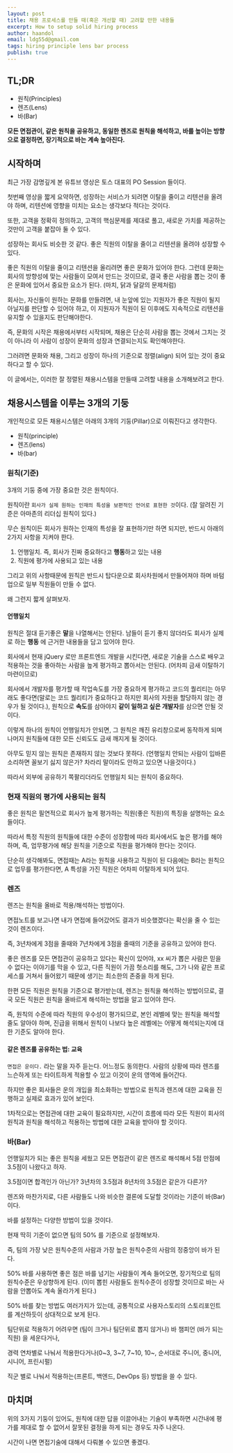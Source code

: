 ```yaml
---
layout: post
title: 채용 프로세스를 만들 때(혹은 개선할 때) 고려할 만한 내용들
excerpt: How to setup solid hiring process
author: haandol
email: ldg55d@gmail.com
tags: hiring principle lens bar process
publish: true
---
```


## TL;DR

- 원칙(Principles)
- 렌즈(Lens)
- 바(Bar)

**모든 면접관이, 같은 원칙을 공유하고, 동일한 렌즈로 원칙을 해석하고, 바를 높이는 방향으로 결정하면, 장기적으로 바는 계속 높아진다.**

## 시작하며

최근 가장 감명깊게 본 유튜브 영상은 토스 대표의 PO Session 들이다.

첫번째 영상을 짧게 요약하면, 성장하는 서비스가 되려면 이탈을 줄이고 리텐션을 올려야 하며, 리텐션에 영향을 미치는 요소는 생각보다 적다는 것이다.

또한, 고객을 정확히 정의하고, 고객의 핵심문제를 제대로 풀고, 새로운 가치를 제공하는 것만이 고객을 붙잡아 둘 수 있다.

성장하는 회사도 비슷한 것 같다. 좋은 직원의 이탈을 줄이고 리텐션을 올려야 성장할 수 있다.

좋은 직원의 이탈을 줄이고 리텐션을 올리려면 좋은 문화가 있어야 한다. 그런데 문화는 회사의 방향성에 맞는 사람들이 모여서 만드는 것이므로,
결국 좋은 사람을 뽑는 것이 좋은 문화에 있어서 중요한 요소가 된다. (마치, 닭과 달걀의 문제처럼)

회사는, 자신들이 원하는 문화를 만들려면, 내 눈앞에 있는 지원자가 좋은 직원이 될지 아닐지를 판단할 수 있어야 하고, 이 지원자가 직원이 된 이후에도 지속적으로 리텐션을 유지할 수 있을지도 판단해야한다.

즉, 문화의 시작은 채용에서부터 시작되며, 채용은 단순히 사람을 뽑는 것에서 그치는 것이 아니라 이 사람이 성장이 문화의 성장과 연결되는지도 확인해야한다.

그러려면 문화와 채용, 그리고 성장이 하나의 기준으로 정렬(align) 되어 있는 것이 중요하다고 할 수 있다.

이 글에서는, 이러한 잘 정렬된 채용시스템을 만들때 고려할 내용을 소개해보려고 한다.

## 채용시스템을 이루는 3개의 기둥

개인적으로 모든 채용시스템은 아래의 3개의 기둥(Pillar)으로 이뤄진다고 생각한다.

- 원칙(principle)
- 렌즈(lens)
- 바(bar)

### 원칙(기준)

3개의 기둥 중에 가장 중요한 것은 원칙이다.

원칙이란 `회사가 실제 원하는 인재의 특성을 보편적인 언어로 표현한 것`이다. (잘 알려진 기준은 아마존의 리더십 원칙이 있다.)

무슨 원칙이든 회사가 원하는 인재의 특성을 잘 표현하기만 하면 되지만, 반드시 아래의 2가지 사항을 지켜야 한다.

1. 언행일치. 즉, 회사가 진짜 중요하다고 **행동**하고 있는 내용
2. 직원에 평가에 사용되고 있는 내용

그리고 위의 사항때문에 원칙은 반드시 탑다운으로 회사차원에서 만들어져야 하며 바텀업으로 일부 직원들이 만들 수 없다.

왜 그런지 짧게 살펴보자.

#### 언행일치

원칙은 절대 듣기좋은 **말**을 나열해서는 안된다. 남들이 듣기 좋지 않더라도 회사가 실제로 하는 **행동** 에 근거한 내용들을 담고 있어야 한다.

회사에서 현재 jQuery 로만 프론트엔드 개발을 시킨다면, 새로운 기술을 스스로 배우고 적용하는 것을 좋아하는 사람을 높게 평가하고 뽑아서는 안된다. (어차피 금새 이탈하기 마련이므로)

회사에서 개발자를 평가할 때 작업속도를 가장 중요하게 평가하고 코드의 퀄리티는 아무래도 좋다면(말로는 코드 퀄리티가 중요하다고 하지만 회사의 자원을 할당하지 않는 경우가 될 것이다.), 원칙으로 **속도**를 삼아야지 **같이 일하고 싶은 개발자**를 삼으면 안될 것이다.

이렇게 하나의 원칙이 언행일치가 안되면, 그 원칙은 깨진 유리창으로써 동작하게 되며 나머지 원칙들에 대한 모든 신뢰도도 금새 깨지게 될 것이다.

아무도 믿지 않는 원칙은 존재하지 않는 것보다 못하다. (언행일치 안되는 사람이 입바른 소리하면 꼴보기 싫지 않은가? 차라리 말이라도 안하고 있으면 나을것이다.)

따라서 외부에 공유하기 쪽팔리더라도 언행일치 되는 원칙이 중요하다.

### 현재 직원의 평가에 사용되는 원칙

좋은 원칙은 필연적으로 회사가 높게 평가하는 직원(좋은 직원)의 특징을 설명하는 요소들이다.

따라서 특정 직원의 원칙들에 대한 수준이 성장함에 따라 회사에서도 높은 평가를 해야하며, 즉, 업무평가에 해당 원칙을 기준으로 직원을 평가해야 한다는 것이다.

단순히 생각해봐도, 면접때는 A라는 원칙을 사용하고 직원이 된 다음에는 B라는 원칙으로 업무를 평가한다면, A 특성을 가진 직원은 어차피 이탈하게 되어 있다.

### 렌즈

렌즈는 원칙을 올바로 적용/해석하는 방법이다.

면접노트를 보고나면 내가 면접에 들어갔어도 결과가 비슷했겠다는 확신을 줄 수 있는 것이 렌즈이다.

즉, 3년차에게 3점을 줄때와 7년차에게 3점을 줄때의 기준을 공유하고 있어야 한다.

좋은 렌즈를 모든 면접관이 공유하고 있다는 확신이 있어야, xx 씨가 뽑은 사람은 믿을 수 없다는 이야기를 막을 수 있고, 다른 직원이 가끔 헛소리를 해도, 그가 나와 같은 프로세스를 거쳐서 들어왔기 때문에 생기는 최소한의 존중을 하게 된다.

한편 모든 직원은 원칙을 기준으로 평가받는데, 렌즈는 원칙을 해석하는 방법이므로, 결국 모든 직원은 원칙을 올바르게 해석하는 방법을 알고 있어야 한다.

즉, 원칙의 수준에 따라 직원의 우수성이 평가되므로, 본인 레벨에 맞는 원칙을 해석할 줄도 알아야 하며, 진급을 위해서 원칙이 나보다 높은 레벨에는 어떻게 해석되는지에 대한 기준도 알아야 한다.

#### 같은 렌즈를 공유하는 법: 교육

`면접은 운이다.` 라는 말을 자주 듣는다. 어느정도 동의한다. 사람의 상황에 따라 렌즈를 느슨하게 또는 타이트하게 적용할 수 있고 이것이 운의 영역에 들어간다.

하지만 좋은 회사들은 운의 개입을 최소화하는 방법으로 원칙과 렌즈에 대한 교육을 진행하고 실제로 효과가 있어 보인다.

1차적으로는 면접관에 대한 교육이 필요하지만, 시간이 흐름에 따라 모든 직원이 회사의 원칙과 원칙을 해석하고 적용하는 방법에 대한 교육을 받아야 할 것이다.

### 바(Bar)

언행일치가 되는 좋은 원칙을 세웠고 모든 면접관이 같은 렌즈로 해석해서 5점 만점에 3.5점이 나왔다고 하자.

3.5점이면 합격인가 아닌가? 3년차의 3.5점과 8년차의 3.5점은 같은가 다른가?

렌즈와 마찬가지로, 다른 사람들도 나와 비슷한 결론에 도달할 것이라는 기준이 바(Bar) 이다.

바를 설정하는 다양한 방법이 있을 것이다.

현재 딱히 기준이 없으면 팀의 50% 를 기준으로 설정해보자.

즉, 팀의 가장 낮은 원칙수준의 사람과 가장 높은 원칙수준의 사람의 정중앙이 바가 된다.

50% 바를 사용하면 좋은 점은 바를 넘기는 사람들이 계속 들어오면, 장기적으로 팀의 원칙수준은 우상향하게 된다. (이미 뽑힌 사람들도 원칙수준이 성장할 것이므로 바는 사람을 안뽑아도 계속 올라가게 된다.)

50% 바를 찾는 방법도 여러가지가 있는데, 공통적으로 사용자스토리의 스토리포인트를 계산하듯이 상대적으로 보게 된다.

팀단위로 적용하기 어려우면 (팀이 크거나 팀단위로 뽑지 않거나) 바 챔피언 (바가 되는 직원) 을 세운다거나,

경력 연차별로 나눠서 적용한다거나(0~3, 3~7, 7~10, 10~, 순서대로 주니어, 중니어, 시니어, 프린시펄)

직군 별로 나눠서 적용하는(프론트, 백엔드, DevOps 등) 방법을 쓸 수 있다.

## 마치며

위의 3가지 기둥이 있어도, 원칙에 대한 답을 이끌어내는 기술이 부족하면 시간내에 평가를 제대로 할 수 없어서 잘못된 결정을 하게 되는 경우도 자주 나온다.

시간이 나면 면접기술에 대해서 다뤄볼 수 있으면 좋겠다.
